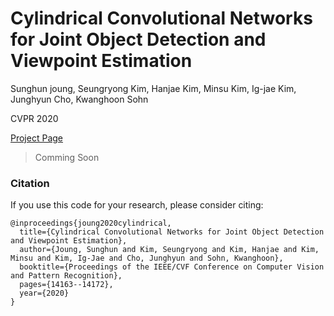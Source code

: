 # Cylindrical Convolutional Networks for Joint Object Detection and Viewpoint Estimation

Sunghun joung, Seungryong Kim, Hanjae Kim, Minsu Kim, Ig-jae Kim, Junghyun Cho, Kwanghoon Sohn

CVPR 2020

[Project Page](https://sunghunjoung.github.io/CCNs/)
> Comming Soon

### Citation
If you use this code for your research, please consider citing:

```
@inproceedings{joung2020cylindrical,
  title={Cylindrical Convolutional Networks for Joint Object Detection and Viewpoint Estimation},
  author={Joung, Sunghun and Kim, Seungryong and Kim, Hanjae and Kim, Minsu and Kim, Ig-Jae and Cho, Junghyun and Sohn, Kwanghoon},
  booktitle={Proceedings of the IEEE/CVF Conference on Computer Vision and Pattern Recognition},
  pages={14163--14172},
  year={2020}
}
```
